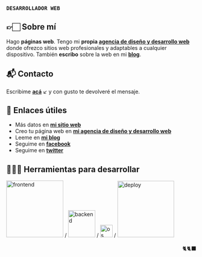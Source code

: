 ### **`DESARROLLADOR WEB`**

## 👉🏻 Sobre mí
Hago **páginas web**. Tengo mi **propia [agencia de diseño y desarrollo web](https://emicastor.com.ar/agencia)** donde ofrezco sitios web profesionales y adaptables a cualquier dispositivo. También **escribo** sobre la web en mi **[blog](https://emicastor.com.ar/blog)**.

## 📬 Contacto
Escribime <a href="mailto:contacto@emicastor.com.ar">**acá**</a> ↙️ y con gusto te devolveré el mensaje.

## 🔗 Enlaces útiles
- Más datos en **[mi sitio web](https://emicastor.com.ar)**
- Creo tu página web en **[mi agencia de diseño y desarrollo web](https://emicastor.com.ar/agencia)**
- Leeme en **[mi blog](https://emicastor.com.ar/blog)**
- Seguime en **[facebook](https://facebook.com/emicastor)**
- Seguime en **[twitter](https://twitter.com/emicastor)**

## 🧑🏻‍💻 Herramientas para desarrollar
<div>
<img src="https://skillicons.dev/icons?i=html,css,js,bootstrap" width=151 title="frontend" />
 / 
<img src="https://skillicons.dev/icons?i=php,mysql&theme=light" width=72 title="backend" />
 / 
 <img src="https://skillicons.dev/icons?i=linux&theme=light" width=33 title="os" />
  / 
 <img src="https://skillicons.dev/icons?i=netlify,cloudflare,github,vercel" width=150 title="deploy" />
</div>
<br>
 <div align="right" style>
    🐈🐈‍⬛
 </div>
